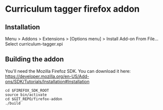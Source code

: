 # Curriculum tagger firefox addon

## Installation

Menu > Addons > Extensions > [Options menu] > Install Add-on From File...
Select curriculum-tagger.xpi

## Building the addon

You'll need the Mozilla Firefoz SDK. You can download it here:
https://developer.mozilla.org/en-US/Add-ons/SDK/Tutorials/Installation#Installation

````
cd $FIREFOX_SDK_ROOT
source bin/activate
cd $GIT_REPO/firefox-addon
./build
````
